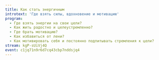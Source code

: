 ```yaml
---
title: Как стать энергичным
introtext: 'Где взять силы, вдохновение и мотивацию'
program:
  - Где взять энергии на свои цели?
  - Как жить радостно и целеустремленно?
  - Где брать мотивацию?
  - Как избавиться от лени?
  - Как мотивировать себя и постоянно подпитывать стремления к цели?
stream: kgP-sUiVj4Q
event: c1jq71n9r6d7cq43cbp7nddsjq4
---
```

